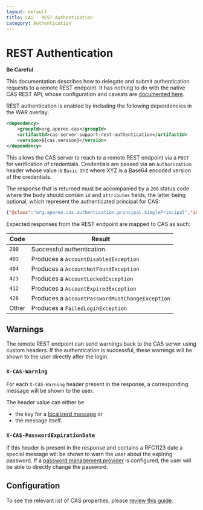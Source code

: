 ```yaml
---
layout: default
title: CAS - REST Authentication
category: Authentication
---
```


# REST Authentication

<div class="alert alert-warning"><strong>Be Careful</strong><p>This documentation describes
how to delegate and submit authentication requests to a remote REST endpoint. It has nothing
to do with the native CAS REST API, whose configuration and caveats are
<a href="../protocol/REST-Protocol.html">documented here</a>.</p></div>

REST authentication is enabled by including the following dependencies in the WAR overlay:

```xml
<dependency>
    <groupId>org.apereo.cas</groupId>
    <artifactId>cas-server-support-rest-authentication</artifactId>
    <version>${cas.version}</version>
</dependency>
```

This allows the CAS server to reach to a remote REST endpoint via a `POST` for verification of credentials.
Credentials are passed via an `Authorization` header whose value is `Basic XYZ` where XYZ is a
Base64 encoded version of the credentials.

The response that is returned must be accompanied by a `200`
status code where the body should contain `id` and `attributes` fields, the latter being optional,
which represent the authenticated principal for CAS:

```json
{"@class":"org.apereo.cas.authentication.principal.SimplePrincipal","id":"casuser","attributes":{}}
```

Expected responses from the REST endpoint are mapped to CAS as such:

| Code                   | Result
|------------------------|---------------------------------------------
| `200`          | Successful authentication.
| `403`          | Produces a `AccountDisabledException`
| `404`          | Produces a `AccountNotFoundException`
| `423`          | Produces a `AccountLockedException`
| `412`          | Produces a `AccountExpiredException`
| `428`          | Produces a `AccountPasswordMustChangeException`
| Other          | Produces a `FailedLoginException`

## Warnings

The remote REST endpoint can send warnings back to the CAS server using custom headers.
If the authentication is successful, these warnings will be shown to the user directly after the login.

### `X-CAS-Warning`

For each `X-CAS-Warning` header present in the response, a corresponding message will be shown to the user.

The header value can either be
 - the key for a [localizerd message](../ux/User-Interface-Customization-Localization.html) or
 - the message itself.

### `X-CAS-PasswordExpirationDate`

If this header is present in the response and contains a RFC1123 date a special message will be shown
to warn the user about the expiring password.
If a [password management provider](../password_management/Password-Management.html) is configured,
the user will be able to directly change the password.

## Configuration

To see the relevant list of CAS properties, please [review this guide](../configuration/Configuration-Properties.html#rest-authentication).
